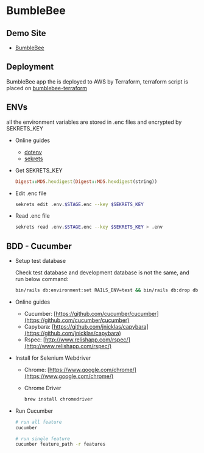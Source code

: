 # BumbleBee

## Demo Site

- [BumbleBee](https://bumblebee.absoluteyl.me)

## Deployment

  BumbleBee app the is deployed to AWS by Terraform, terraform script is placed on [bumblebee-terraform](https://github.com/absoluteyl/bumblebee-terraform)

## ENVs

  all the environment variables are stored in .enc files and encrypted by SEKRETS_KEY

- Online guides

  - [dotenv](https://github.com/bkeepers/dotenv)
  - [sekrets](https://github.com/ahoward/sekrets)

- Get SEKRETS_KEY

    ```ruby
    Digest::MD5.hexdigest(Digest::MD5.hexdigest(string))
    ```

- Edit .enc file

  ```sh
  sekrets edit .env.$STAGE.enc --key $SEKRETS_KEY
  ```

- Read .enc file

  ```sh
  sekrets read .env.$STAGE.enc --key $SEKRETS_KEY > .env
  ```

## BDD - Cucumber

- Setup test database

  Check test database and development database is not the same, and run below command:

  ```sh
  bin/rails db:environment:set RAILS_ENV=test && bin/rails db:drop db:create db:migrate db:seed RAILS_ENV=test
  ```

- Online guides

  - Cucumber: [https://github.com/cucumber/cucumber](https://github.com/cucumber/cucumber)
  - Capybara: [https://github.com/jnicklas/capybara](https://github.com/jnicklas/capybara)
  - Rspec: [http://www.relishapp.com/rspec/](http://www.relishapp.com/rspec/)

- Install for Selenium Webdriver

  - Chrome: [https://www.google.com/chrome/](https://www.google.com/chrome/)

  - Chrome Driver

    ```sh
    brew install chromedriver
    ```

- Run Cucumber

  ```sh
  # run all feature
  cucumber

  # run single feature
  cucumber feature_path -r features
  ```
